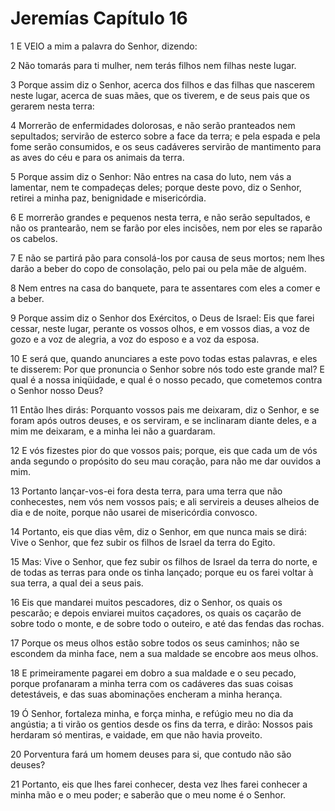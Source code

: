 # Jeremías Capítulo 16

1	E VEIO a mim a palavra do Senhor, dizendo:

2	Não tomarás para ti mulher, nem terás filhos nem filhas neste lugar.

3	Porque assim diz o Senhor, acerca dos filhos e das filhas que nascerem neste lugar, acerca de suas mães, que os tiverem, e de seus pais que os gerarem nesta terra:

4	Morrerão de enfermidades dolorosas, e não serão pranteados nem sepultados; servirão de esterco sobre a face da terra; e pela espada e pela fome serão consumidos, e os seus cadáveres servirão de mantimento para as aves do céu e para os animais da terra.

5	Porque assim diz o Senhor: Não entres na casa do luto, nem vás a lamentar, nem te compadeças deles; porque deste povo, diz o Senhor, retirei a minha paz, benignidade e misericórdia.

6	E morrerão grandes e pequenos nesta terra, e não serão sepultados, e não os prantearão, nem se farão por eles incisões, nem por eles se raparão os cabelos.

7	E não se partirá pão para consolá-los por causa de seus mortos; nem lhes darão a beber do copo de consolação, pelo pai ou pela mãe de alguém.

8	Nem entres na casa do banquete, para te assentares com eles a comer e a beber.

9	Porque assim diz o Senhor dos Exércitos, o Deus de Israel: Eis que farei cessar, neste lugar, perante os vossos olhos, e em vossos dias, a voz de gozo e a voz de alegria, a voz do esposo e a voz da esposa.

10	E será que, quando anunciares a este povo todas estas palavras, e eles te disserem: Por que pronuncia o Senhor sobre nós todo este grande mal? E qual é a nossa iniqüidade, e qual é o nosso pecado, que cometemos contra o Senhor nosso Deus?

11	Então lhes dirás: Porquanto vossos pais me deixaram, diz o Senhor, e se foram após outros deuses, e os serviram, e se inclinaram diante deles, e a mim me deixaram, e a minha lei não a guardaram.

12	E vós fizestes pior do que vossos pais; porque, eis que cada um de vós anda segundo o propósito do seu mau coração, para não me dar ouvidos a mim.

13	Portanto lançar-vos-ei fora desta terra, para uma terra que não conhecestes, nem vós nem vossos pais; e ali servireis a deuses alheios de dia e de noite, porque não usarei de misericórdia convosco.

14	Portanto, eis que dias vêm, diz o Senhor, em que nunca mais se dirá: Vive o Senhor, que fez subir os filhos de Israel da terra do Egito.

15	Mas: Vive o Senhor, que fez subir os filhos de Israel da terra do norte, e de todas as terras para onde os tinha lançado; porque eu os farei voltar à sua terra, a qual dei a seus pais.

16	Eis que mandarei muitos pescadores, diz o Senhor, os quais os pescarão; e depois enviarei muitos caçadores, os quais os caçarão de sobre todo o monte, e de sobre todo o outeiro, e até das fendas das rochas.

17	Porque os meus olhos estão sobre todos os seus caminhos; não se escondem da minha face, nem a sua maldade se encobre aos meus olhos.

18	E primeiramente pagarei em dobro a sua maldade e o seu pecado, porque profanaram a minha terra com os cadáveres das suas coisas detestáveis, e das suas abominações encheram a minha herança.

19	Ó Senhor, fortaleza minha, e força minha, e refúgio meu no dia da angústia; a ti virão os gentios desde os fins da terra, e dirão: Nossos pais herdaram só mentiras, e vaidade, em que não havia proveito.

20	Porventura fará um homem deuses para si, que contudo não são deuses?

21	Portanto, eis que lhes farei conhecer, desta vez lhes farei conhecer a minha mão e o meu poder; e saberão que o meu nome é o Senhor.

